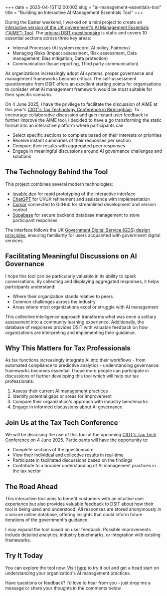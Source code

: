 +++
date = 2025-04-15T12:00:00Z
slug = "ai-management-essentials-tool"
title = "Building an Interactive AI Management Essentials Tool"
+++

During the Easter weekend, I worked on a mini project to create an [interactive version of the UK government's AI Management Essentials ("AIME") Tool](https://aime.shan.tax/). The [original DSIT questionnaire](https://www.gov.uk/government/consultations/ai-management-essentials-tool/ai-management-essentials-tool-accessible) is static and covers 10 essential sections across three key areas:
- Internal Processes (AI system record, AI policy, Fairness)
- Managing Risks (Impact assessment, Risk assessment, Data management, Bias mitigation, Data protection)
- Communication (Issue reporting, Third party communication)

As organizations increasingly adopt AI systems, proper governance and management frameworks become critical.  The self-assessment questionnaire from DSIT offers an excellent starting points for organisations to conisder what Ai management framework would be most suitable for their specific scenario. 

On 4 June 2025, I have the privilege to facilitate the discussion of AIME at this year's [CIOT's Tax Technology Conference in Birmingham](https://taxtechnology.org.uk/). To encourage collaborative discussion and gain instant user feedback to further improve the AIME tool, I decided to have a go transforming the static format into an interactive platform where participants can:
- Select specific sections to complete based on their interests or priorities
- Receive instant summaries of their responses per section
- Compare their results with aggregated peer responses
- Engage in meaningful discussions around AI governance challenges and solutions

## The Technology Behind the Tool

This project combines several modern technologies:
- [lovable.dev](https://lovable.dev) for rapid prototyping of the interactive interface
- [ChatGPT](https://chatgpt.com/) for UI/UX refinement and assistance with implementation
- [Cursor](https://www.cursor.com/en) connected to GitHub for streamlined development and version control
- [Supabase](https://supabase.com/) for secure backend database management to store participant responses

The interface follows the UK [Government Digital Service (GDS) design principles](https://www.gov.uk/guidance/government-design-principles), ensuring familiarity for users acquainted with government digital services.

## Facilitating Meaningful Discussions on AI Governance

I hope this tool can be particularly valuable in its ability to spark conversations. By collecting and displaying aggregated responses, it helps participants understand:
- Where their organization stands relative to peers
- Common challenges across the industry
- Areas where most organizations excel or struggle with AI management

This collective intelligence approach transforms what was once a solitary assessment into a community learning experience. Additionally, the database of responses provides DSIT with valuable feedback on how organizations are interpreting and implementing their guidance.

## Why This Matters for Tax Professionals

As tax functions increasingly integrate AI into their workflows - from automated compliance to predictive analytics - understanding governance frameworks becomes essential. I hope more people can participate in discussions of further developing this tool which will help our tax professionals:

1. Assess their current AI management practices
2. Identify potential gaps or areas for improvement
3. Compare their organization's approach with industry benchmarks
4. Engage in informed discussions about AI governance

## Join Us at the Tax Tech Conference

We will be discusing the use of this tool at the upcoming [CIOT's Tax Tech Conference](https://taxtechnology.org.uk/) on 4 June 2025. Participants will have the opportunity to:
- Complete sections of the questionnaire
- View their individual and collective results in real-time
- Participate in facilitated discussions based on the findings
- Contribute to a broader understanding of AI management practices in the tax sector

## The Road Ahead

This interactive tool aims to benefit customers with an intuitive user experience but also provides valuable feedback to DSIT about how their tool is being used and understood. All responses are stored anonymously in a secure online database, offering insights that could inform future iterations of the government's guidance.

I may expand the tool based on user feedback. Possible improvements include detailed analytics, industry benchmarks, or integration with existing frameworks.

## Try It Today

You can explore the tool now. Visit [here](https://aime.shan.tax) to try it out and get a head start on understanding your organization's AI management practices.

Have questions or feedback? I'd love to hear from you - just drop me a message or share your thoughts in the comments below.

